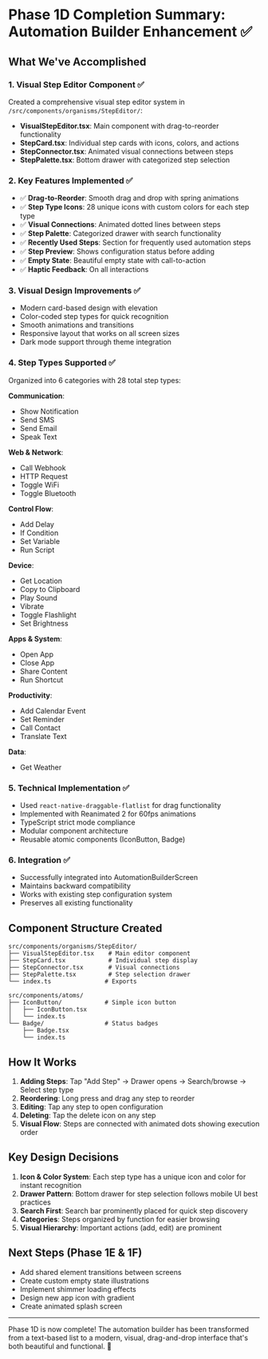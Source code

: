 # Phase 1D Completion Summary: Automation Builder Enhancement ✅

## What We've Accomplished

### 1. **Visual Step Editor Component** ✅
Created a comprehensive visual step editor system in `/src/components/organisms/StepEditor/`:
- **VisualStepEditor.tsx**: Main component with drag-to-reorder functionality
- **StepCard.tsx**: Individual step cards with icons, colors, and actions
- **StepConnector.tsx**: Animated visual connections between steps
- **StepPalette.tsx**: Bottom drawer with categorized step selection

### 2. **Key Features Implemented** ✅
- ✅ **Drag-to-Reorder**: Smooth drag and drop with spring animations
- ✅ **Step Type Icons**: 28 unique icons with custom colors for each step type
- ✅ **Visual Connections**: Animated dotted lines between steps
- ✅ **Step Palette**: Categorized drawer with search functionality
- ✅ **Recently Used Steps**: Section for frequently used automation steps
- ✅ **Step Preview**: Shows configuration status before adding
- ✅ **Empty State**: Beautiful empty state with call-to-action
- ✅ **Haptic Feedback**: On all interactions

### 3. **Visual Design Improvements** ✅
- Modern card-based design with elevation
- Color-coded step types for quick recognition
- Smooth animations and transitions
- Responsive layout that works on all screen sizes
- Dark mode support through theme integration

### 4. **Step Types Supported** ✅
Organized into 6 categories with 28 total step types:

**Communication**:
- Show Notification
- Send SMS
- Send Email
- Speak Text

**Web & Network**:
- Call Webhook
- HTTP Request
- Toggle WiFi
- Toggle Bluetooth

**Control Flow**:
- Add Delay
- If Condition
- Set Variable
- Run Script

**Device**:
- Get Location
- Copy to Clipboard
- Play Sound
- Vibrate
- Toggle Flashlight
- Set Brightness

**Apps & System**:
- Open App
- Close App
- Share Content
- Run Shortcut

**Productivity**:
- Add Calendar Event
- Set Reminder
- Call Contact
- Translate Text

**Data**:
- Get Weather

### 5. **Technical Implementation** ✅
- Used `react-native-draggable-flatlist` for drag functionality
- Implemented with Reanimated 2 for 60fps animations
- TypeScript strict mode compliance
- Modular component architecture
- Reusable atomic components (IconButton, Badge)

### 6. **Integration** ✅
- Successfully integrated into AutomationBuilderScreen
- Maintains backward compatibility
- Works with existing step configuration system
- Preserves all existing functionality

## Component Structure Created

```
src/components/organisms/StepEditor/
├── VisualStepEditor.tsx    # Main editor component
├── StepCard.tsx            # Individual step display
├── StepConnector.tsx       # Visual connections
├── StepPalette.tsx         # Step selection drawer
└── index.ts               # Exports

src/components/atoms/
├── IconButton/            # Simple icon button
│   ├── IconButton.tsx
│   └── index.ts
└── Badge/                 # Status badges
    ├── Badge.tsx
    └── index.ts
```

## How It Works

1. **Adding Steps**: Tap "Add Step" → Drawer opens → Search/browse → Select step type
2. **Reordering**: Long press and drag any step to reorder
3. **Editing**: Tap any step to open configuration
4. **Deleting**: Tap the delete icon on any step
5. **Visual Flow**: Steps are connected with animated dots showing execution order

## Key Design Decisions

1. **Icon & Color System**: Each step type has a unique icon and color for instant recognition
2. **Drawer Pattern**: Bottom drawer for step selection follows mobile UI best practices
3. **Search First**: Search bar prominently placed for quick step discovery
4. **Categories**: Steps organized by function for easier browsing
5. **Visual Hierarchy**: Important actions (add, edit) are prominent

## Next Steps (Phase 1E & 1F)

- Add shared element transitions between screens
- Create custom empty state illustrations
- Implement shimmer loading effects
- Design new app icon with gradient
- Create animated splash screen

---

Phase 1D is now complete! The automation builder has been transformed from a text-based list to a modern, visual, drag-and-drop interface that's both beautiful and functional. 🎉